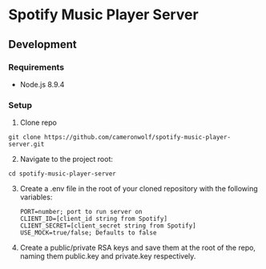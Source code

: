 # Spotify Music Player Server

## Development

### Requirements

* Node.js 8.9.4

### Setup
1. Clone repo
```
git clone https://github.com/cameronwolf/spotify-music-player-server.git
```
2. Navigate to the project root:
  ```
  cd spotify-music-player-server
  ```
3. Create a .env file in the root of your cloned repository with the following variables:

   ```
   PORT=number; port to run server on
   CLIENT_ID=[client_id string from Spotify]
   CLIENT_SECRET=[client_secret string from Spotify]
   USE_MOCK=true/false; Defaults to false
   ```
4. Create a public/private RSA keys and save them at the root of the repo, naming them public.key and private.key respectively.
